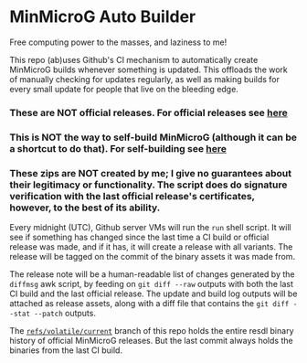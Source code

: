 # MinMicroG Auto Builder

Free computing power to the masses, and laziness to me!

This repo (ab)uses Github's CI mechanism to automatically create MinMicroG builds whenever something is updated. This offloads the work of manually checking for updates regularly, as well as making builds for every small update for people that live on the bleeding edge.

### These are NOT official releases. For official releases see [here](https://github.com/FriendlyNeighborhoodShane/MinMicroG_releases)

### This is NOT the way to self-build MinMicroG (although it can be a shortcut to do that). For self-building see [here](https://github.com/FriendlyNeighborhoodShane/MinMicroG)

### These zips are NOT created by me; I give no guarantees about their legitimacy or functionality. The script does do signature verification with the last official release's certificates, however, to the best of its ability.

Every midnight (UTC), Github server VMs will run the `run` shell script. It will see if something has changed since the last time a CI build or official release was made, and if it has, it will create a release with all variants. The release will be tagged on the commit of the binary assets it was made from.

The release note will be a human-readable list of changes generated by the `diffmsg` awk script, by feeding on `git diff --raw` outputs with both the last CI build and the last official release. The update and build log outputs will be attached as release assets, along with a diff file that contains the `git diff --stat --patch` outputs.

The [`refs/volatile/current`](https://github.com/FriendlyNeighborhoodShane/MinMicroG-abuse-CI/tree/refs%2fvolatile%2fcurrent) branch of this repo holds the entire resdl binary history of official MinMicroG releases. But the last commit always holds the binaries from the last CI build.

